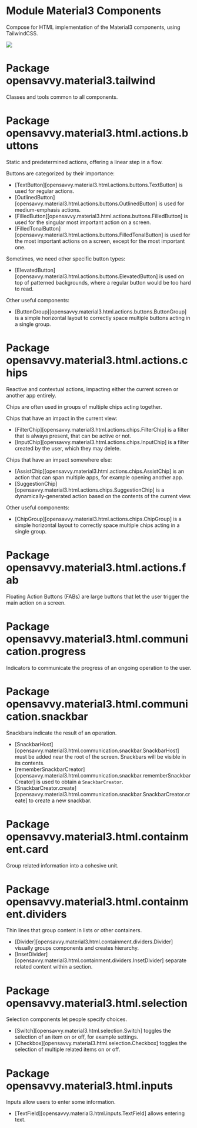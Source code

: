 # Module Material3 Components

Compose for HTML implementation of the Material3 components, using TailwindCSS.

<a href="https://search.maven.org/search?q=dev.opensavvy.material3.html.components"><img src="https://img.shields.io/maven-central/v/dev.opensavvy.material3.html/components.svg?label=Maven%20Central"></a>

# Package opensavvy.material3.tailwind

Classes and tools common to all components.

# Package opensavvy.material3.html.actions.buttons

Static and predetermined actions, offering a linear step in a flow.

Buttons are categorized by their importance:
- [TextButton][opensavvy.material3.html.actions.buttons.TextButton] is used for regular actions.
- [OutlinedButton][opensavvy.material3.html.actions.buttons.OutlinedButton] is used for medium-emphasis actions.
- [FilledButton][opensavvy.material3.html.actions.buttons.FilledButton] is used for the singular most important action on a screen.
- [FilledTonalButton][opensavvy.material3.html.actions.buttons.FilledTonalButton] is used for the most important actions on a screen, except for the most important one.

Sometimes, we need other specific button types:
- [ElevatedButton][opensavvy.material3.html.actions.buttons.ElevatedButton] is used on top of patterned backgrounds, where a regular button would be too hard to read.

Other useful components:
- [ButtonGroup][opensavvy.material3.html.actions.buttons.ButtonGroup] is a simple horizontal layout to correctly space multiple buttons acting in a single group.

# Package opensavvy.material3.html.actions.chips

Reactive and contextual actions, impacting either the current screen or another app entirely.

Chips are often used in groups of multiple chips acting together.

Chips that have an impact in the current view:
- [FilterChip][opensavvy.material3.html.actions.chips.FilterChip] is a filter that is always present, that can be active or not.
- [InputChip][opensavvy.material3.html.actions.chips.InputChip] is a filter created by the user, which they may delete.

Chips that have an impact somewhere else:
- [AssistChip][opensavvy.material3.html.actions.chips.AssistChip] is an action that can span multiple apps, for example opening another app.
- [SuggestionChip][opensavvy.material3.html.actions.chips.SuggestionChip] is a dynamically-generated action based on the contents of the current view.

Other useful components:
- [ChipGroup][opensavvy.material3.html.actions.chips.ChipGroup] is a simple horizontal layout to correctly space multiple chips acting in a single group.

# Package opensavvy.material3.html.actions.fab

Floating Action Buttons (FABs) are large buttons that let the user trigger the main action on a screen.

# Package opensavvy.material3.html.communication.progress

Indicators to communicate the progress of an ongoing operation to the user.

# Package opensavvy.material3.html.communication.snackbar

Snackbars indicate the result of an operation.

- [SnackbarHost][opensavvy.material3.html.communication.snackbar.SnackbarHost] must be added near the root of the screen. Snackbars will be visible in its contents.
- [rememberSnackbarCreator][opensavvy.material3.html.communication.snackbar.rememberSnackbarCreator] is used to obtain a `SnackbarCreator`.
- [SnackbarCreator.create][opensavvy.material3.html.communication.snackbar.SnackbarCreator.create] to create a new snackbar.

# Package opensavvy.material3.html.containment.card

Group related information into a cohesive unit.

# Package opensavvy.material3.html.containment.dividers

Thin lines that group content in lists or other containers.

- [Divider][opensavvy.material3.html.containment.dividers.Divider] visually groups components and creates hierarchy.
- [InsetDivider][opensavvy.material3.html.containment.dividers.InsetDivider] separate related content within a section.

# Package opensavvy.material3.html.selection

Selection components let people specify choices.

- [Switch][opensavvy.material3.html.selection.Switch] toggles the selection of an item on or off, for example settings.
- [Checkbox][opensavvy.material3.html.selection.Checkbox] toggles the selection of multiple related items on or off.

# Package opensavvy.material3.html.inputs

Inputs allow users to enter some information.

- [TextField][opensavvy.material3.html.inputs.TextField] allows entering text.
